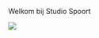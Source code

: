 Welkom bij Studio Spoort

<picture>
  <source srcset="/logo-white.svg" media="(prefers-color-scheme: dark)">
  <img src="/logo.svg">
</picture>

<rssapp-list id="vg3Sl8ftwqCcnhG8"></rssapp-list><script src="https://widget.rss.app/v1/list.js" type="text/javascript" async></script>